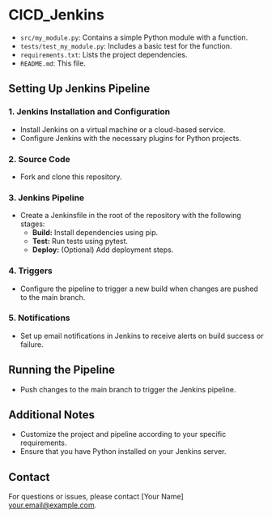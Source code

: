 # CICD_Jenkins

- `src/my_module.py`: Contains a simple Python module with a function.
- `tests/test_my_module.py`: Includes a basic test for the function.
- `requirements.txt`: Lists the project dependencies.
- `README.md`: This file.

## Setting Up Jenkins Pipeline

### 1. Jenkins Installation and Configuration

- Install Jenkins on a virtual machine or a cloud-based service.
- Configure Jenkins with the necessary plugins for Python projects.

### 2. Source Code

- Fork and clone this repository.

### 3. Jenkins Pipeline

- Create a Jenkinsfile in the root of the repository with the following stages:
  - **Build:** Install dependencies using pip.
  - **Test:** Run tests using pytest.
  - **Deploy:** (Optional) Add deployment steps.

### 4. Triggers

- Configure the pipeline to trigger a new build when changes are pushed to the main branch.

### 5. Notifications

- Set up email notifications in Jenkins to receive alerts on build success or failure.

## Running the Pipeline

- Push changes to the main branch to trigger the Jenkins pipeline.

## Additional Notes

- Customize the project and pipeline according to your specific requirements.
- Ensure that you have Python installed on your Jenkins server.

## Contact

For questions or issues, please contact [Your Name] <your.email@example.com>.
